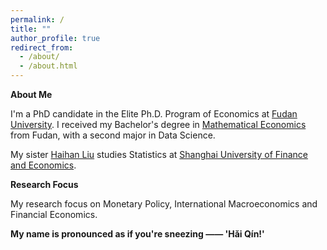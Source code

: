 ```yaml
---
permalink: /
title: ""
author_profile: true
redirect_from: 
  - /about/
  - /about.html
---
```




<p>

</p>

**About Me**

I'm a PhD candidate in the Elite Ph.D. Program of Economics at [Fudan University](https://www.fudan.edu.cn/en/). I received my Bachelor's degree in [Mathematical Economics](https://econ.fudan.edu.cn/info/1042/21448.htm) from Fudan, with a second major in Data Science.

My sister [Haihan Liu](https://github.com/GraceHanLiu) studies Statistics at [Shanghai University of Finance and Economics](https://english.sufe.edu.cn/).

<p>

</p>

**Research Focus**

My research focus on Monetary Policy, International Macroeconomics and Financial Economics.

**My name is pronounced as if you're sneezing —— 'Hǎi Qín!'**
<!-- Whenever you sneeze, you're calling my name <=..=> -->